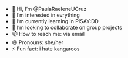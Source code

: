 - 👋 Hi, I’m @PaulaRaeleneUCruz
- 👀 I’m interested in evrything
- 🌱 I’m currently learning in PISAY:DD
- 💞️ I’m looking to collaborate on group projects
- 📫 How to reach me: via email
- 😄 Pronouns: she/her
- ⚡ Fun fact: i hate kangaroos

<!---
PaulaRaeleneUCruz/PaulaRaeleneUCruz is a ✨ special ✨ repository because its `README.md` (this file) appears on your GitHub profile.
You can click the Preview link to take a look at your changes.
--->

